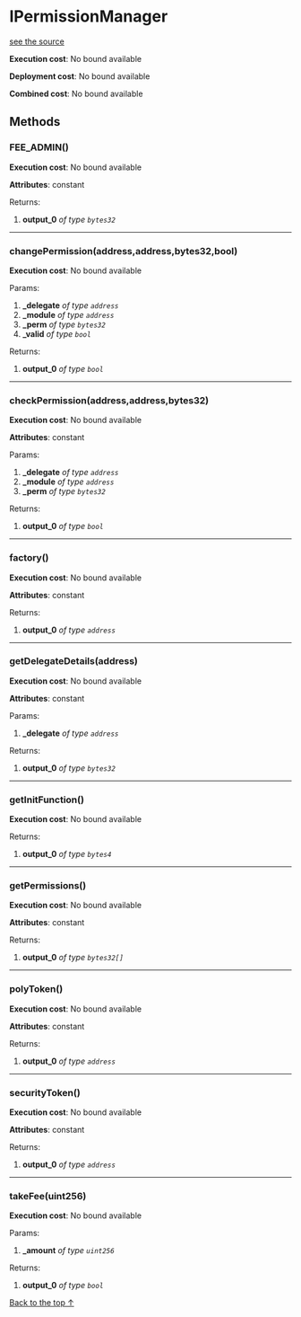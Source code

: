 # IPermissionManager
[see the source](git+https://github.com/PolymathNetwork/polymath-core/tree/master//Users/satyamagrawal/Repositories/polymath-core_v2/contracts/modules/PermissionManager/IPermissionManager.sol)


**Execution cost**: No bound available

**Deployment cost**: No bound available

**Combined cost**: No bound available




## Methods
### FEE_ADMIN()


**Execution cost**: No bound available

**Attributes**: constant



Returns:


1. **output_0** *of type `bytes32`*

--- 
### changePermission(address,address,bytes32,bool)


**Execution cost**: No bound available


Params:

1. **_delegate** *of type `address`*
2. **_module** *of type `address`*
3. **_perm** *of type `bytes32`*
4. **_valid** *of type `bool`*

Returns:


1. **output_0** *of type `bool`*

--- 
### checkPermission(address,address,bytes32)


**Execution cost**: No bound available

**Attributes**: constant


Params:

1. **_delegate** *of type `address`*
2. **_module** *of type `address`*
3. **_perm** *of type `bytes32`*

Returns:


1. **output_0** *of type `bool`*

--- 
### factory()


**Execution cost**: No bound available

**Attributes**: constant



Returns:


1. **output_0** *of type `address`*

--- 
### getDelegateDetails(address)


**Execution cost**: No bound available

**Attributes**: constant


Params:

1. **_delegate** *of type `address`*

Returns:


1. **output_0** *of type `bytes32`*

--- 
### getInitFunction()


**Execution cost**: No bound available



Returns:


1. **output_0** *of type `bytes4`*

--- 
### getPermissions()


**Execution cost**: No bound available

**Attributes**: constant



Returns:


1. **output_0** *of type `bytes32[]`*

--- 
### polyToken()


**Execution cost**: No bound available

**Attributes**: constant



Returns:


1. **output_0** *of type `address`*

--- 
### securityToken()


**Execution cost**: No bound available

**Attributes**: constant



Returns:


1. **output_0** *of type `address`*

--- 
### takeFee(uint256)


**Execution cost**: No bound available


Params:

1. **_amount** *of type `uint256`*

Returns:


1. **output_0** *of type `bool`*

[Back to the top ↑](#ipermissionmanager)
